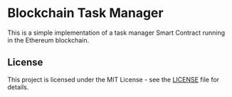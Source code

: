 # Blockchain Task Manager

This is a simple implementation of a task manager Smart Contract running in the Ethereum blockchain.

## License

This project is licensed under the MIT License - see the [LICENSE](LICENSE) file for details.
